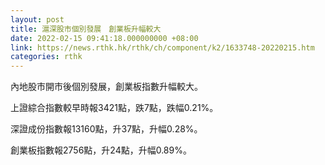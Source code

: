 ```yaml
---
layout: post
title: 滬深股市個別發展　創業板升幅較大
date: 2022-02-15 09:41:18.000000000 +08:00
link: https://news.rthk.hk/rthk/ch/component/k2/1633748-20220215.htm
categories: rthk
---
```


內地股市開市後個別發展，創業板指數升幅較大。

上證綜合指數較早時報3421點，跌7點，跌幅0.21%。

深證成份指數報13160點，升37點，升幅0.28%。

創業板指數報2756點，升24點，升幅0.89%。
